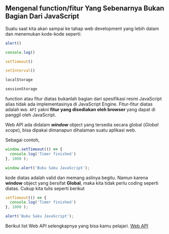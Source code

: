 
## Mengenal function/fitur Yang Sebenarnya Bukan Bagian Dari JavaScript

Suatu saat kita akan sampai ke tahap web development yang lebih dalam dan menemukan kode-kode seperti:

```javascript
alert()

console.log()

setTimeout()

setInterval()

localStorage

sessionStorage
```
function atau fitur diatas bukanlah bagian dari spesifikasi resmi JavaScript alias tidak ada implementasinya di JavaScript Engine. Fitur-fitur diatas adalah ```Web API``` yakni **fitur yang disediakan oleh browser** yang dapat di panggil oleh JavaScript.

Web API ada didalam _**window**_ object yang tersedia secara global (_Global scope_), bisa dipakai dimanapun dihalaman suatu aplikasi web.

Sebagai contoh,

```javascript
window.setTimeout(() => {
  console.log('Timer finished')
}, 1000 );

window.alert('Buku Saku JavaScript');
```
kode diatas adalah valid dan memang aslinya begitu. Namun karena **window** object yang bersifat **Global**, maka kita tidak perlu coding seperti diatas. Cukup kita tulis seperti berikut

```javascript
setTimeout(() => {
  console.log('Timer finished')
}, 1000 );

alert('Buku Saku JavaScript');
```

Berikut list Web API selengkapnya yang bisa kamu pelajari. [Web API](https://developer.mozilla.org/en-US/docs/Web/API)

